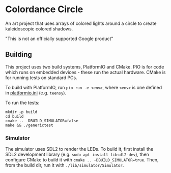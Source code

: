 # Colordance Circle

An art project that uses arrays of colored lights around a circle to create
kaleidoscopic colored shadows.

"This is not an officially supported Google product"

## Building

This project uses two build systems, PlatformIO and CMake. PIO is for code which
runs on embedded devices - these run the actual hardware. CMake is for running
tests on standard PCs.

To build with PlatformIO, run `pio run -e <env>`, where `<env>` is one defined
in [platformio.ini](platformio.ini) (e.g. `teensy`).

To run the tests:

```
mkdir -p build
cd build
cmake .. -DBUILD_SIMULATOR=false
make && ./generictest
```

### Simulator

The simulator uses SDL2 to render the LEDs. To build it, first install the SDL2 development library (e.g. `sudo apt install libsdl2-dev`), then configure CMake to build it with `cmake .. -DBUILD_SIMULATOR=true`. Then, from the build dir, run it with `./lib/simulator/Simulator`.